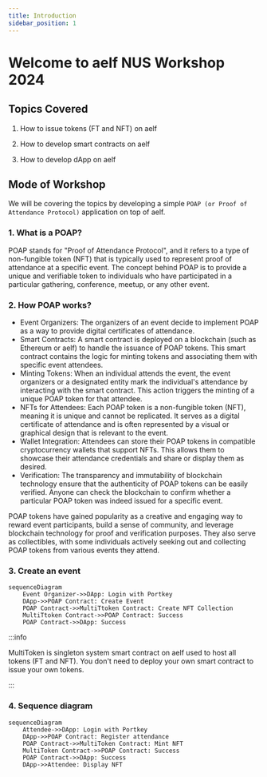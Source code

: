 ```yaml
---
title: Introduction
sidebar_position: 1
---
```


# Welcome to aelf NUS Workshop 2024

## Topics Covered

 1. How to issue tokens (FT and NFT) on aelf

 2. How to develop smart contracts on aelf

 3. How to develop dApp on aelf


## Mode of Workshop
We will be covering the topics by developing a simple `POAP (or Proof of Attendance Protocol)` application on top of aelf.


### 1. What is a POAP?

POAP stands for "Proof of Attendance Protocol", and it refers to a type of non-fungible token (NFT) that is typically used to represent proof of attendance at a specific event. The concept behind POAP is to provide a unique and verifiable token to individuals who have participated in a particular gathering, conference, meetup, or any other event.

### 2. How POAP works?

- Event Organizers: The organizers of an event decide to implement POAP as a way to provide digital certificates of attendance.
- Smart Contracts: A smart contract is deployed on a blockchain (such as Ethereum or aelf) to handle the issuance of POAP tokens. This smart contract contains the logic for minting tokens and associating them with specific event attendees.
- Minting Tokens: When an individual attends the event, the event organizers or a designated entity mark the individual's attendance by interacting with the smart contract. This action triggers the minting of a unique POAP token for that attendee.
- NFTs for Attendees: Each POAP token is a non-fungible token (NFT), meaning it is unique and cannot be replicated. It serves as a digital certificate of attendance and is often represented by a visual or graphical design that is relevant to the event.
- Wallet Integration: Attendees can store their POAP tokens in compatible cryptocurrency wallets that support NFTs. This allows them to showcase their attendance credentials and share or display them as desired.
- Verification: The transparency and immutability of blockchain technology ensure that the authenticity of POAP tokens can be easily verified. Anyone can check the blockchain to confirm whether a particular POAP token was indeed issued for a specific event.

POAP tokens have gained popularity as a creative and engaging way to reward event participants, build a sense of community, and leverage blockchain technology for proof and verification purposes. They also serve as collectibles, with some individuals actively seeking out and collecting POAP tokens from various events they attend.

### 3. Create an event
```mermaid
sequenceDiagram
    Event Organizer->>DApp: Login with Portkey
    DApp->>POAP Contract: Create Event
    POAP Contract->>MultiTtoken Contract: Create NFT Collection
    MultiTtoken Contract->>POAP Contract: Success
    POAP Contract->>DApp: Success
```


:::info

MultiToken is singleton system smart contract on aelf used to host all tokens (FT and NFT). You don't need to deploy your own smart contract to issue your own tokens.

:::

### 4. Sequence diagram

```mermaid
sequenceDiagram
    Attendee->>DApp: Login with Portkey
    DApp->>POAP Contract: Register attendance
    POAP Contract->>MultiToken Contract: Mint NFT
    MultiToken Contract->>POAP Contract: Success
    POAP Contract->>DApp: Success
    DApp->>Attendee: Display NFT
```
